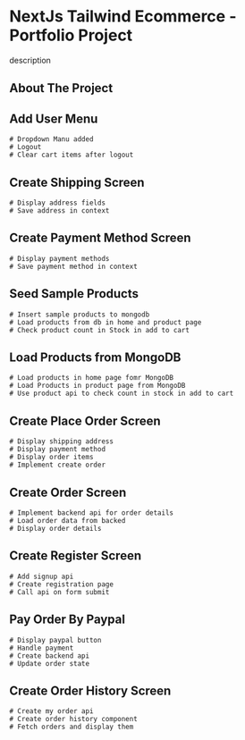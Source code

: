 # NextJs Tailwind Ecommerce - Portfolio Project

description

## About The Project

## Add User Menu
    # Dropdown Manu added
    # Logout
    # Clear cart items after logout

## Create Shipping Screen
    # Display address fields
    # Save address in context

## Create Payment Method Screen
    # Display payment methods
    # Save payment method in context

## Seed Sample Products
    # Insert sample products to mongodb
    # Load products from db in home and product page
    # Check product count in Stock in add to cart

## Load Products from MongoDB
    # Load products in home page fomr MongoDB
    # Load Products in product page from MongoDB
    # Use product api to check count in stock in add to cart

## Create Place Order Screen
    # Display shipping address
    # Display payment method
    # Display order items
    # Implement create order

## Create Order Screen
    # Implement backend api for order details
    # Load order data from backed
    # Display order details

## Create Register Screen
    # Add signup api
    # Create registration page
    # Call api on form submit

## Pay Order By Paypal
    # Display paypal button
    # Handle payment
    # Create backend api
    # Update order state

## Create Order History Screen
    # Create my order api
    # Create order history component
    # Fetch orders and display them